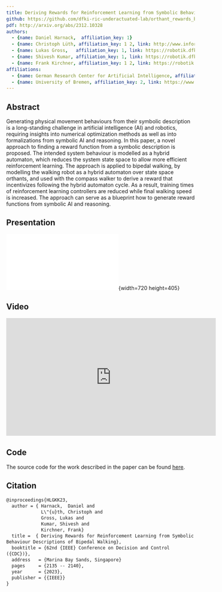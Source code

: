 ```yaml
---
title: Deriving Rewards for Reinforcement Learning from Symbolic Behaviour Descriptions of Bipedal Walking
github: https://github.com/dfki-ric-underactuated-lab/orthant_rewards_biped_rl/
pdf: http://arxiv.org/abs/2312.10328
authors:
  - {name: Daniel Harnack,  affiliation_key: 1}
  - {name: Christoph Lüth, affiliation_key: 1 2, link: http://www.informatik.uni-bremen.de/~clueth/}
  - {name: Lukas Gross,   affiliation_key: 1, link: https://robotik.dfki-bremen.de/de/ueber-uns/mitarbeiter/lugr02.html}
  - {name: Shivesh Kumar, affiliation_key: 1, link: https://robotik.dfki-bremen.de/de/ueber-uns/mitarbeiter/shku02.html}
  - {name: Frank Kirchner, affiliation_key: 1 2, link: https://robotik.dfki-bremen.de/de/ueber-uns/mitarbeiter/frki01.html}
affiliations:
  - {name: German Research Center for Artificial Intelligence, affiliation_key: 1, link: https://www.dfki.de/ }
  - {name: University of Bremen, affiliation_key: 2, link: https://www.uni-bremen.de/}
---
```


## Abstract

Generating physical movement behaviours from their symbolic description is a
long-standing challenge in artificial intelligence (AI) and robotics, 
requiring insights into numerical optimization methods as well as into
formalizations from symbolic AI and reasoning. In this paper, a novel approach
to finding a reward function from a symbolic description is proposed. The
intended system behaviour is modelled as a hybrid automaton, which reduces the
system state space to allow more efficient reinforcement learning. The
approach is applied to bipedal walking, by modelling the walking robot as a
hybrid automaton over state space orthants, and used with the compass walker
to derive a reward that incentivizes following the hybrid automaton cycle. As
a result, training times of reinforcement learning controllers are reduced
while final walking speed is increased. The approach can serve as a blueprint
how to generate reward functions from symbolic AI and reasoning.

## Presentation

![Presentation at the 62nd Conference on Decision and Control (CDC 2023), Singapore, 13.12.2023](static/slides.pdf){width=720 height=405}

## Video

<div>
  <iframe width="560" height="315" src="https://www.youtube.com/embed/CkvLvz_tLtc" title="YouTube video player" frameborder="0" allow="accelerometer; autoplay; clipboard-write; encrypted-media; gyroscope; picture-in-picture" allowfullscreen></iframe>
</div>

## Code

The source code for the work described in the paper can be found [here](https://github.com/dfki-ric-underactuated-lab/orthant_rewards_biped_rl/).

## Citation
```
@inproceedings{HLGKK23,
  author = { Harnack,  Daniel and
             L\"{u}th, Christoph and
             Gross, Lukas and
             Kumar, Shivesh and 
             Kirchner, Frank}
  title =  { Deriving Rewards for Reinforcement Learning from Symbolic Behaviour Descriptions of Bipedal Walking},
  booktitle = {62nd {IEEE} Conference on Decision and Control ({CDC})},
  address   = {Marina Bay Sands, Singapore} 
  pages     = {2135 -- 2140},
  year      = {2023},
  publisher = {{IEEE}}
}
```

